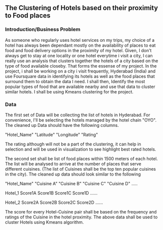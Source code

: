 ## The Clustering of Hotels based on their proximity to Food places
### Introduction/Business Problem
As someone who regularly uses hotel services on my trips, my choice of a hotel has always been dependant mostly on the availability of places to eat food and food delivery options in the proximity of my hotel. Given, I don't always get to stay at one locality or one hotel everytime i visit a city, I can really use an analysis that clusters together the hotels of a city based on the type of food available closeby. That forms the essense of my project. 
In the project, i shall be working on a city i visit frequently, Hyderabad (India) and use Foursquare data in identifying its hotels as well as the food places that surround them to obtain the data I need. I shall then, Identify the most popular types of food that are available nearby and use that data to cluster similar hotels. I shall be using Kmeans clustering for the project.
### Data
The first set of Data will be collecting the list of hotels in Hyderabad. For convenience, I'll be selecting the hotels managed by the hotel chain "OYO". The cleaned up Data should have the following columns. 

"Hotel_Name"  "Latitude"  "Longitude" "Rating"

The rating although will not be a part of the clustering, it can help in selection and will be used in visualization to see highlight best rated hotels.

The second set shall be list of food places within 1500 meters of each hotel. The list will be analysed to arrive at the number of places that serve different cuisines. (The list of Cuisines shall be the top ten popular cuisines in the city). The cleaned up data should look similar to the following

"Hotel_Name"  "Cuisine A"  "Cuisine B"  "Cuisine C"  "Cuisine D" .....

   Hotel_1      Score1A     Score1B      Score1C       Score1D  ......

   Hotel_2      Score2A     Score2B      Score2C       Score2D  ......
   
The score for every Hotel-Cuisine pair shall be based on the frequency and ratings of the Cuisine in the hotel proximity.
The above data shall be used to cluster Hotels using Kmeans algorithm.
